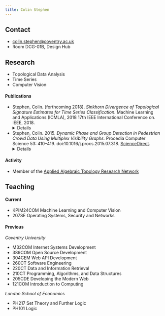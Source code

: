 ```yaml
---
title: Colin Stephen
---
```


## Contact

- [colin.stephen@coventry.ac.uk](mailto:colin.stephen@coventry.ac.uk)
- Room DCG-01B, Design Hub

## Research

- Topological Data Analysis
- Time Series
- Computer Vision

#### Publications

- Stephen, Colin. (forthcoming 2018). _Sinkhorn Divergence of Topological Signature Estimates for Time Series Classification._ Machine Learning and Applications (ICMLA), 2018 17th IEEE International Conference on. IEEE, 2018. <details> **Abstract:** Distinguishing between classes of time series sampled from dynamic systems is a common challenge in systems and control engineering, for example in the context of health monitoring, fault detection, and quality control. The challenge is increased when no underlying model of a system is known, measurement noise is present, and long signals need to be interpreted. In this paper we address these issues with a new non parametric classifier based on topological signatures. Our model learns classes as weighted kernel density estimates (KDEs) over persistent homology diagrams and predicts new trajectory labels using Sinkhorn divergences on the space of diagram KDEs to quantify proximity. We show that this approach accurately discriminates between states of chaotic systems that are close in parameter space, and its performance is robust to noise. <br/><br/></details>
- Stephen, Colin. 2015. _Dynamic Phase and Group Detection in Pedestrian Crowd Data Using Multiplex Visibility Graphs._ Procedia Computer Science 53: 410–419. doi:10.1016/j.procs.2015.07.318. [ScienceDirect](http://www.sciencedirect.com/science/article/pii/S1877050915018219). <details> **Abstract:** We study pedestrian crowd dynamics and the detection of groups in a scene. We propose a novel method to analyse pedestrian trajectories by translating them to multiplex networks, whose properties can be studied using the tools of graph theory. Our results show that simple measures on the resulting multiplex graphs accurately reflect both the global dynamics and local clustering within scenes. <br/><br/></details>

#### Activity

- Member of the [Applied Algebraic Topology Research Network](https://topology.ima.umn.edu/)

## Teaching

#### Current

- KPIM24COM Machine Learning and Computer Vision
- 207SE Operating Systems, Security and Networks

#### Previous

*Coventry University*

- M32COM Internet Systems Development
- 389COM Open Source Development
- 304CEM Web API Development
- 260CT Software Engineering
- 220CT Data and Information Retrieval
- 210CT Programming, Algorithms, and Data Structures
- 205CDE Developing the Modern Web
- 121COM Introduction to Computing

*London School of Economics*

- PH217 Set Theory and Further Logic
- PH101 Logic

